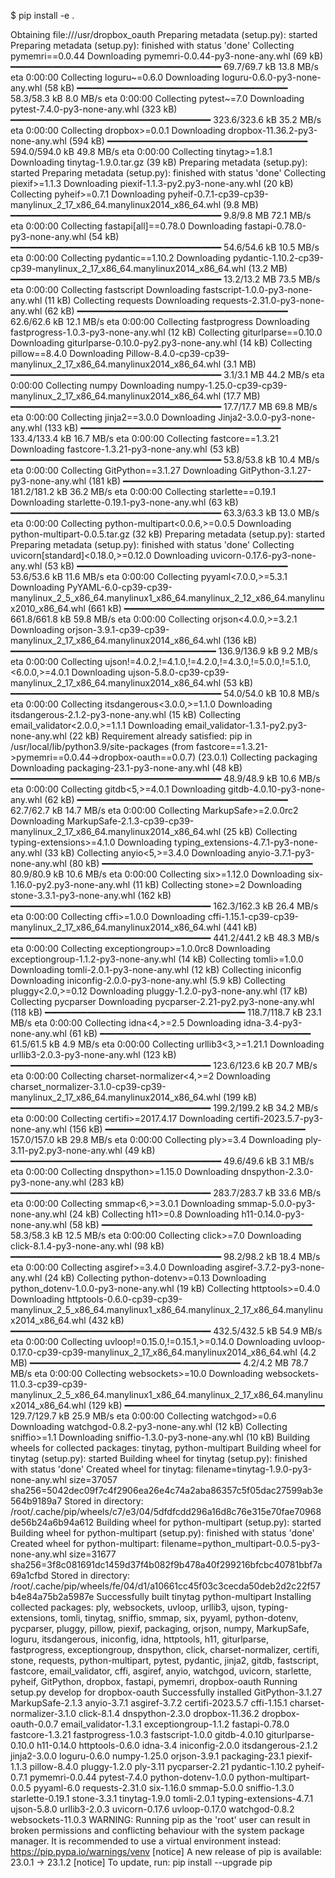 $ pip install -e .

Obtaining file:///usr/dropbox_oauth
  Preparing metadata (setup.py): started
  Preparing metadata (setup.py): finished with status 'done'
Collecting pymemri==0.0.44
  Downloading pymemri-0.0.44-py3-none-any.whl (69 kB)
     ━━━━━━━━━━━━━━━━━━━━━━━━━━━━━━━━━━━━━━━━ 69.7/69.7 kB 13.8 MB/s eta 0:00:00
Collecting loguru~=0.6.0
  Downloading loguru-0.6.0-py3-none-any.whl (58 kB)
     ━━━━━━━━━━━━━━━━━━━━━━━━━━━━━━━━━━━━━━━━ 58.3/58.3 kB 8.0 MB/s eta 0:00:00
Collecting pytest~=7.0
  Downloading pytest-7.4.0-py3-none-any.whl (323 kB)
     ━━━━━━━━━━━━━━━━━━━━━━━━━━━━━━━━━━━━━━ 323.6/323.6 kB 35.2 MB/s eta 0:00:00
Collecting dropbox>=0.0.1
  Downloading dropbox-11.36.2-py3-none-any.whl (594 kB)
     ━━━━━━━━━━━━━━━━━━━━━━━━━━━━━━━━━━━━━━ 594.0/594.0 kB 49.8 MB/s eta 0:00:00
Collecting tinytag>=1.8.1
  Downloading tinytag-1.9.0.tar.gz (39 kB)
  Preparing metadata (setup.py): started
  Preparing metadata (setup.py): finished with status 'done'
Collecting piexif>=1.1.3
  Downloading piexif-1.1.3-py2.py3-none-any.whl (20 kB)
Collecting pyheif>=0.7.1
  Downloading pyheif-0.7.1-cp39-cp39-manylinux_2_17_x86_64.manylinux2014_x86_64.whl (9.8 MB)
     ━━━━━━━━━━━━━━━━━━━━━━━━━━━━━━━━━━━━━━━━ 9.8/9.8 MB 72.1 MB/s eta 0:00:00
Collecting fastapi[all]==0.78.0
  Downloading fastapi-0.78.0-py3-none-any.whl (54 kB)
     ━━━━━━━━━━━━━━━━━━━━━━━━━━━━━━━━━━━━━━━━ 54.6/54.6 kB 10.5 MB/s eta 0:00:00
Collecting pydantic==1.10.2
  Downloading pydantic-1.10.2-cp39-cp39-manylinux_2_17_x86_64.manylinux2014_x86_64.whl (13.2 MB)
     ━━━━━━━━━━━━━━━━━━━━━━━━━━━━━━━━━━━━━━━━ 13.2/13.2 MB 73.5 MB/s eta 0:00:00
Collecting fastscript
  Downloading fastscript-1.0.0-py3-none-any.whl (11 kB)
Collecting requests
  Downloading requests-2.31.0-py3-none-any.whl (62 kB)
     ━━━━━━━━━━━━━━━━━━━━━━━━━━━━━━━━━━━━━━━━ 62.6/62.6 kB 12.1 MB/s eta 0:00:00
Collecting fastprogress
  Downloading fastprogress-1.0.3-py3-none-any.whl (12 kB)
Collecting giturlparse==0.10.0
  Downloading giturlparse-0.10.0-py2.py3-none-any.whl (14 kB)
Collecting pillow==8.4.0
  Downloading Pillow-8.4.0-cp39-cp39-manylinux_2_17_x86_64.manylinux2014_x86_64.whl (3.1 MB)
     ━━━━━━━━━━━━━━━━━━━━━━━━━━━━━━━━━━━━━━━━ 3.1/3.1 MB 44.2 MB/s eta 0:00:00
Collecting numpy
  Downloading numpy-1.25.0-cp39-cp39-manylinux_2_17_x86_64.manylinux2014_x86_64.whl (17.7 MB)
     ━━━━━━━━━━━━━━━━━━━━━━━━━━━━━━━━━━━━━━━━ 17.7/17.7 MB 69.8 MB/s eta 0:00:00
Collecting jinja2==3.0.0
  Downloading Jinja2-3.0.0-py3-none-any.whl (133 kB)
     ━━━━━━━━━━━━━━━━━━━━━━━━━━━━━━━━━━━━━━ 133.4/133.4 kB 16.7 MB/s eta 0:00:00
Collecting fastcore==1.3.21
  Downloading fastcore-1.3.21-py3-none-any.whl (53 kB)
     ━━━━━━━━━━━━━━━━━━━━━━━━━━━━━━━━━━━━━━━━ 53.8/53.8 kB 10.4 MB/s eta 0:00:00
Collecting GitPython==3.1.27
  Downloading GitPython-3.1.27-py3-none-any.whl (181 kB)
     ━━━━━━━━━━━━━━━━━━━━━━━━━━━━━━━━━━━━━━ 181.2/181.2 kB 36.2 MB/s eta 0:00:00
Collecting starlette==0.19.1
  Downloading starlette-0.19.1-py3-none-any.whl (63 kB)
     ━━━━━━━━━━━━━━━━━━━━━━━━━━━━━━━━━━━━━━━━ 63.3/63.3 kB 13.0 MB/s eta 0:00:00
Collecting python-multipart<0.0.6,>=0.0.5
  Downloading python-multipart-0.0.5.tar.gz (32 kB)
  Preparing metadata (setup.py): started
  Preparing metadata (setup.py): finished with status 'done'
Collecting uvicorn[standard]<0.18.0,>=0.12.0
  Downloading uvicorn-0.17.6-py3-none-any.whl (53 kB)
     ━━━━━━━━━━━━━━━━━━━━━━━━━━━━━━━━━━━━━━━━ 53.6/53.6 kB 11.6 MB/s eta 0:00:00
Collecting pyyaml<7.0.0,>=5.3.1
  Downloading PyYAML-6.0-cp39-cp39-manylinux_2_5_x86_64.manylinux1_x86_64.manylinux_2_12_x86_64.manylinux2010_x86_64.whl (661 kB)
     ━━━━━━━━━━━━━━━━━━━━━━━━━━━━━━━━━━━━━━ 661.8/661.8 kB 59.8 MB/s eta 0:00:00
Collecting orjson<4.0.0,>=3.2.1
  Downloading orjson-3.9.1-cp39-cp39-manylinux_2_17_x86_64.manylinux2014_x86_64.whl (136 kB)
     ━━━━━━━━━━━━━━━━━━━━━━━━━━━━━━━━━━━━━━━ 136.9/136.9 kB 9.2 MB/s eta 0:00:00
Collecting ujson!=4.0.2,!=4.1.0,!=4.2.0,!=4.3.0,!=5.0.0,!=5.1.0,<6.0.0,>=4.0.1
  Downloading ujson-5.8.0-cp39-cp39-manylinux_2_17_x86_64.manylinux2014_x86_64.whl (53 kB)
     ━━━━━━━━━━━━━━━━━━━━━━━━━━━━━━━━━━━━━━━━ 54.0/54.0 kB 10.8 MB/s eta 0:00:00
Collecting itsdangerous<3.0.0,>=1.1.0
  Downloading itsdangerous-2.1.2-py3-none-any.whl (15 kB)
Collecting email_validator<2.0.0,>=1.1.1
  Downloading email_validator-1.3.1-py2.py3-none-any.whl (22 kB)
Requirement already satisfied: pip in /usr/local/lib/python3.9/site-packages (from fastcore==1.3.21->pymemri==0.0.44->dropbox-oauth==0.0.7) (23.0.1)
Collecting packaging
  Downloading packaging-23.1-py3-none-any.whl (48 kB)
     ━━━━━━━━━━━━━━━━━━━━━━━━━━━━━━━━━━━━━━━━ 48.9/48.9 kB 10.6 MB/s eta 0:00:00
Collecting gitdb<5,>=4.0.1
  Downloading gitdb-4.0.10-py3-none-any.whl (62 kB)
     ━━━━━━━━━━━━━━━━━━━━━━━━━━━━━━━━━━━━━━━━ 62.7/62.7 kB 14.7 MB/s eta 0:00:00
Collecting MarkupSafe>=2.0.0rc2
  Downloading MarkupSafe-2.1.3-cp39-cp39-manylinux_2_17_x86_64.manylinux2014_x86_64.whl (25 kB)
Collecting typing-extensions>=4.1.0
  Downloading typing_extensions-4.7.1-py3-none-any.whl (33 kB)
Collecting anyio<5,>=3.4.0
  Downloading anyio-3.7.1-py3-none-any.whl (80 kB)
     ━━━━━━━━━━━━━━━━━━━━━━━━━━━━━━━━━━━━━━━━ 80.9/80.9 kB 10.6 MB/s eta 0:00:00
Collecting six>=1.12.0
  Downloading six-1.16.0-py2.py3-none-any.whl (11 kB)
Collecting stone>=2
  Downloading stone-3.3.1-py3-none-any.whl (162 kB)
     ━━━━━━━━━━━━━━━━━━━━━━━━━━━━━━━━━━━━━━ 162.3/162.3 kB 26.4 MB/s eta 0:00:00
Collecting cffi>=1.0.0
  Downloading cffi-1.15.1-cp39-cp39-manylinux_2_17_x86_64.manylinux2014_x86_64.whl (441 kB)
     ━━━━━━━━━━━━━━━━━━━━━━━━━━━━━━━━━━━━━━ 441.2/441.2 kB 48.3 MB/s eta 0:00:00
Collecting exceptiongroup>=1.0.0rc8
  Downloading exceptiongroup-1.1.2-py3-none-any.whl (14 kB)
Collecting tomli>=1.0.0
  Downloading tomli-2.0.1-py3-none-any.whl (12 kB)
Collecting iniconfig
  Downloading iniconfig-2.0.0-py3-none-any.whl (5.9 kB)
Collecting pluggy<2.0,>=0.12
  Downloading pluggy-1.2.0-py3-none-any.whl (17 kB)
Collecting pycparser
  Downloading pycparser-2.21-py2.py3-none-any.whl (118 kB)
     ━━━━━━━━━━━━━━━━━━━━━━━━━━━━━━━━━━━━━━ 118.7/118.7 kB 23.1 MB/s eta 0:00:00
Collecting idna<4,>=2.5
  Downloading idna-3.4-py3-none-any.whl (61 kB)
     ━━━━━━━━━━━━━━━━━━━━━━━━━━━━━━━━━━━━━━━━ 61.5/61.5 kB 4.9 MB/s eta 0:00:00
Collecting urllib3<3,>=1.21.1
  Downloading urllib3-2.0.3-py3-none-any.whl (123 kB)
     ━━━━━━━━━━━━━━━━━━━━━━━━━━━━━━━━━━━━━━ 123.6/123.6 kB 20.7 MB/s eta 0:00:00
Collecting charset-normalizer<4,>=2
  Downloading charset_normalizer-3.1.0-cp39-cp39-manylinux_2_17_x86_64.manylinux2014_x86_64.whl (199 kB)
     ━━━━━━━━━━━━━━━━━━━━━━━━━━━━━━━━━━━━━━ 199.2/199.2 kB 34.2 MB/s eta 0:00:00
Collecting certifi>=2017.4.17
  Downloading certifi-2023.5.7-py3-none-any.whl (156 kB)
     ━━━━━━━━━━━━━━━━━━━━━━━━━━━━━━━━━━━━━━ 157.0/157.0 kB 29.8 MB/s eta 0:00:00
Collecting ply>=3.4
  Downloading ply-3.11-py2.py3-none-any.whl (49 kB)
     ━━━━━━━━━━━━━━━━━━━━━━━━━━━━━━━━━━━━━━━━ 49.6/49.6 kB 3.1 MB/s eta 0:00:00
Collecting dnspython>=1.15.0
  Downloading dnspython-2.3.0-py3-none-any.whl (283 kB)
     ━━━━━━━━━━━━━━━━━━━━━━━━━━━━━━━━━━━━━━ 283.7/283.7 kB 33.6 MB/s eta 0:00:00
Collecting smmap<6,>=3.0.1
  Downloading smmap-5.0.0-py3-none-any.whl (24 kB)
Collecting h11>=0.8
  Downloading h11-0.14.0-py3-none-any.whl (58 kB)
     ━━━━━━━━━━━━━━━━━━━━━━━━━━━━━━━━━━━━━━━━ 58.3/58.3 kB 12.5 MB/s eta 0:00:00
Collecting click>=7.0
  Downloading click-8.1.4-py3-none-any.whl (98 kB)
     ━━━━━━━━━━━━━━━━━━━━━━━━━━━━━━━━━━━━━━━━ 98.2/98.2 kB 18.4 MB/s eta 0:00:00
Collecting asgiref>=3.4.0
  Downloading asgiref-3.7.2-py3-none-any.whl (24 kB)
Collecting python-dotenv>=0.13
  Downloading python_dotenv-1.0.0-py3-none-any.whl (19 kB)
Collecting httptools>=0.4.0
  Downloading httptools-0.6.0-cp39-cp39-manylinux_2_5_x86_64.manylinux1_x86_64.manylinux_2_17_x86_64.manylinux2014_x86_64.whl (432 kB)
     ━━━━━━━━━━━━━━━━━━━━━━━━━━━━━━━━━━━━━━ 432.5/432.5 kB 54.9 MB/s eta 0:00:00
Collecting uvloop!=0.15.0,!=0.15.1,>=0.14.0
  Downloading uvloop-0.17.0-cp39-cp39-manylinux_2_17_x86_64.manylinux2014_x86_64.whl (4.2 MB)
     ━━━━━━━━━━━━━━━━━━━━━━━━━━━━━━━━━━━━━━━━ 4.2/4.2 MB 78.7 MB/s eta 0:00:00
Collecting websockets>=10.0
  Downloading websockets-11.0.3-cp39-cp39-manylinux_2_5_x86_64.manylinux1_x86_64.manylinux_2_17_x86_64.manylinux2014_x86_64.whl (129 kB)
     ━━━━━━━━━━━━━━━━━━━━━━━━━━━━━━━━━━━━━━ 129.7/129.7 kB 25.9 MB/s eta 0:00:00
Collecting watchgod>=0.6
  Downloading watchgod-0.8.2-py3-none-any.whl (12 kB)
Collecting sniffio>=1.1
  Downloading sniffio-1.3.0-py3-none-any.whl (10 kB)
Building wheels for collected packages: tinytag, python-multipart
  Building wheel for tinytag (setup.py): started
  Building wheel for tinytag (setup.py): finished with status 'done'
  Created wheel for tinytag: filename=tinytag-1.9.0-py3-none-any.whl size=37057 sha256=5042dec09f7c4f2906ea26e4c74a2aba86357c5f05dac27599ab3e564b9189a7
  Stored in directory: /root/.cache/pip/wheels/c7/e3/04/5dfdfcdd296a16d8c76e315e70fae70968de56b24a6b94a612
  Building wheel for python-multipart (setup.py): started
  Building wheel for python-multipart (setup.py): finished with status 'done'
  Created wheel for python-multipart: filename=python_multipart-0.0.5-py3-none-any.whl size=31677 sha256=3f8c081691dc1459d37f4b082f9b478a40f299216bfcbc40781bbf7a69a1cfbd
  Stored in directory: /root/.cache/pip/wheels/fe/04/d1/a10661cc45f03c3cecda50deb2d2c22f57b4e84a75b2a5987e
Successfully built tinytag python-multipart
Installing collected packages: ply, websockets, uvloop, urllib3, ujson, typing-extensions, tomli, tinytag, sniffio, smmap, six, pyyaml, python-dotenv, pycparser, pluggy, pillow, piexif, packaging, orjson, numpy, MarkupSafe, loguru, itsdangerous, iniconfig, idna, httptools, h11, giturlparse, fastprogress, exceptiongroup, dnspython, click, charset-normalizer, certifi, stone, requests, python-multipart, pytest, pydantic, jinja2, gitdb, fastscript, fastcore, email_validator, cffi, asgiref, anyio, watchgod, uvicorn, starlette, pyheif, GitPython, dropbox, fastapi, pymemri, dropbox-oauth
  Running setup.py develop for dropbox-oauth
Successfully installed GitPython-3.1.27 MarkupSafe-2.1.3 anyio-3.7.1 asgiref-3.7.2 certifi-2023.5.7 cffi-1.15.1 charset-normalizer-3.1.0 click-8.1.4 dnspython-2.3.0 dropbox-11.36.2 dropbox-oauth-0.0.7 email_validator-1.3.1 exceptiongroup-1.1.2 fastapi-0.78.0 fastcore-1.3.21 fastprogress-1.0.3 fastscript-1.0.0 gitdb-4.0.10 giturlparse-0.10.0 h11-0.14.0 httptools-0.6.0 idna-3.4 iniconfig-2.0.0 itsdangerous-2.1.2 jinja2-3.0.0 loguru-0.6.0 numpy-1.25.0 orjson-3.9.1 packaging-23.1 piexif-1.1.3 pillow-8.4.0 pluggy-1.2.0 ply-3.11 pycparser-2.21 pydantic-1.10.2 pyheif-0.7.1 pymemri-0.0.44 pytest-7.4.0 python-dotenv-1.0.0 python-multipart-0.0.5 pyyaml-6.0 requests-2.31.0 six-1.16.0 smmap-5.0.0 sniffio-1.3.0 starlette-0.19.1 stone-3.3.1 tinytag-1.9.0 tomli-2.0.1 typing-extensions-4.7.1 ujson-5.8.0 urllib3-2.0.3 uvicorn-0.17.6 uvloop-0.17.0 watchgod-0.8.2 websockets-11.0.3
WARNING: Running pip as the 'root' user can result in broken permissions and conflicting behaviour with the system package manager. It is recommended to use a virtual environment instead: https://pip.pypa.io/warnings/venv
[notice] A new release of pip is available: 23.0.1 -> 23.1.2
[notice] To update, run: pip install --upgrade pip

